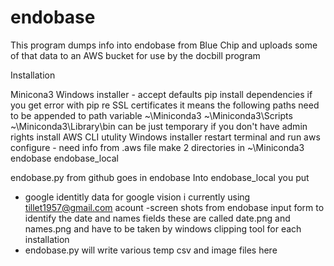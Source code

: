 # endobase

This program dumps info into endobase from Blue Chip and uploads some of that data to an AWS bucket for use by the docbill program

Installation

Minicona3  Windows installer - accept defaults
pip install dependencies
 if you get error with pip  re SSL certificates it means the following paths need to be appended to path variable
 ~\Miniconda3  ~\Miniconda3\Scripts   ~\Miniconda3\Library\bin
 can be just temporary if you don't have admin rights
install AWS CLI utulity  Windows installer  restart terminal and run aws configure - need info from .aws file
make 2 directories in ~\Miniconda3
 endobase
 endobase_local

endobase.py from github goes in endobase
Into endobase_local you put
  - google identitly data for google vision i currently using tillet1957@gmail.com acount
  -screen shots from endobase input form to identify the date and names fields
    these are called date.png and names.png and have to be taken by windows clipping tool for each installation
  - endobase.py will write various temp csv and image files here
    
